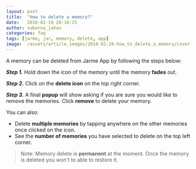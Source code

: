 ```yaml
---
layout: post
title:  "How to delete a memory?"
date:   2018-02-19 20:16:25
author: suborna_jahan
categories: faq
tags: [jarme, jar, memory, delete, app]
image:  /assets/article_images/2018-02-19-how_to_delete_a_memory/cover.jpg
---
```


A memory can be deleted from Jarme App by following the steps below:

***Step 1.*** Hold down the icon of the memory until the memory **fades** out. 

***Step 2.*** Click on the **delete icon** on the top right corner.

***Step 3.*** A final **popup** will show asking if you are sure you would like to remove the memories. Click **remove** to delete your memory.

You can also:
- Delete **multiple memories** by tapping anywhere on the other memories once clicked on the icon. 
- See the **number of memories** you have selected to delete on the top left corner.

> Note: Memory delete is **permanent** at the moment. Once the memory is deleted you won't to able to restore it.